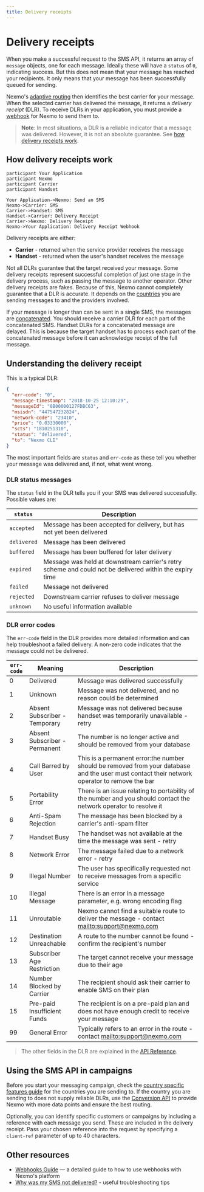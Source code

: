 ```yaml
---
title: Delivery receipts
---
```


# Delivery receipts

When you make a successful request to the SMS API, it returns an array of `message` objects, one for each message. Ideally these will have a `status` of `0`, indicating success. But this does not mean that your message has reached your recipients. It only means that your message has been successfully queued for sending.

Nexmo's [adaptive routing](https://help.nexmo.com/hc/en-us/articles/218435987-What-is-Nexmo-Adaptive-Routing-) then identifies the best carrier for your message. When the selected carrier has delivered the message, it returns a *delivery receipt* (DLR). To receive DLRs in your application, you must provide a [webhook](/concepts/guides/webhooks) for Nexmo to send them to.

> **Note**: In most situations, a DLR is a reliable indicator that a message was delivered. However, it is not an absolute guarantee. See [how delivery receipts work](#how-delivery-receipts-work).

## How delivery receipts work

```js_sequence_diagram
participant Your Application
participant Nexmo
participant Carrier
participant Handset

Your Application->Nexmo: Send an SMS
Nexmo->Carrier: SMS
Carrier->Handset: SMS
Handset->Carrier: Delivery Receipt
Carrier->Nexmo: Delivery Receipt
Nexmo->Your Application: Delivery Receipt Webhook
```

Delivery receipts are either:

* **Carrier** - returned when the service provider receives the message
* **Handset** - returned when the user's handset receives the message

Not all DLRs guarantee that the target received your message. Some delivery receipts represent successful completion of just one stage in the delivery process, such as passing the message to another operator. Other delivery receipts are fakes. Because of this, Nexmo cannot completely guarantee that a DLR is accurate. It depends on the [countries](/messaging/sms/guides/country-specific-features) you are sending messages to and the providers involved.

If your message is longer than can be sent in a single SMS, the messages are [concatenated](/messaging/sms/guides/concatenation-and-encoding). You should receive a carrier DLR for each part of the concatenated SMS. Handset DLRs for a concatenated message are delayed. This is because the target handset has to process each part of the concatenated message before it can acknowledge receipt of the full message.

## Understanding the delivery receipt

This is a typical DLR:

```json
{
  "err-code": "0",
  "message-timestamp": "2018-10-25 12:10:29",
  "messageId": "0B00000127FDBC63",
  "msisdn": "447547232824",
  "network-code": "23410",
  "price": "0.03330000",
  "scts": "1810251310",
  "status": "delivered",
  "to": "Nexmo CLI"
}
```

The most important fields are `status` and `err-code` as these tell you whether your message was delivered and, if not, what went wrong.

### DLR status messages

The `status` field in the DLR tells you if your SMS was delivered successfully. Possible values are:

| `status`  | Description  |
|---|---|
| `accepted` | Message has been accepted for delivery, but has not yet been delivered |
| `delivered`  | Message has been delivered  |
| `buffered` | Message has been buffered for later delivery  |
| `expired`  | Message was held at downstream carrier's retry scheme and could not be delivered within the expiry time |
| `failed` | Message not delivered |
| `rejected` | Downstream carrier refuses to deliver message |
| `unknown`  | No useful information available |


### DLR error codes

The `err-code` field in the DLR provides more detailed information and can help troubleshoot a failed delivery. A non-zero code indicates that the message could not be delivered.

| `err-code` | Meaning | Description |
|---|---|---|
| 0 | Delivered  | Message was delivered successfully |
| 1 | Unknown  | Message was not delivered, and no reason could be determined |
| 2 | Absent Subscriber - Temporary | Message was not delivered because handset was temporarily unavailable - retry | 
| 3 | Absent Subscriber - Permanent | The number is no longer active and should be removed from your database  |
| 4 | Call Barred by User | This is a permanent error:the number should be removed from your database and the user must contact their network operator to remove the bar |
| 5 | Portability Error | There is an issue relating to portability of the number and you should contact the network operator to resolve it |
| 6 | Anti-Spam Rejection  | The message has been blocked by a carrier's anti-spam filter |
| 7 | Handset Busy | The handset was not available at the time the message was sent - retry |
| 8 | Network Error | The message failed due to a network error - retry  |
| 9 | Illegal Number | The user has specifically requested not to receive messages from a specific service |
| 10 | Illegal Message | There is an error in a message parameter, e.g. wrong encoding flag |
| 11 | Unroutable  | Nexmo cannot find a suitable route to deliver the message - contact <mailto:support@nexmo.com> |
| 12 | Destination Unreachable | A route to the number cannot be found - confirm the recipient's number  |
| 13 | Subscriber Age Restriction | The target cannot receive your message due to their age  |
| 14 | Number Blocked by Carrier | The recipient should ask their carrier to enable SMS on their plan |
| 15 | Pre-paid Insufficient Funds | The recipient is on a pre-paid plan and does not have enough credit to receive your message |
| 99 | General Error | Typically refers to an error in the route - contact <mailto:support@nexmo.com> |

> The other fields in the DLR are explained in the [API Reference](/api/sms#delivery-receipt).

## Using the SMS API in campaigns

Before you start your messaging campaign, check the [country specific features guide](/messaging/sms/guides/country-specific-features) for the countries you are sending to. If the country you are sending to does not supply reliable DLRs, use the [Conversion API](/messaging/conversion-api/overview) to provide Nexmo with more data points and ensure the best routing.

Optionally, you can identify specific customers or campaigns by including a reference with each message you send. These are included in the delivery receipt. Pass your chosen reference into the request by specifying a `client-ref` parameter of up to 40 characters.

## Other resources

* [Webhooks Guide](/concepts/guides/webhooks) — a detailed guide to how to use webhooks with Nexmo's platform
* [Why was my SMS not delivered?](https://help.nexmo.com/hc/en-us/articles/204016013-Why-was-my-SMS-not-delivered-) - useful troubleshooting tips
